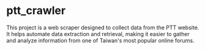 # ptt_crawler
This project is a web scraper designed to collect data from the PTT website. It helps automate data extraction and retrieval, making it easier to gather and analyze information from one of Taiwan's most popular online forums.

